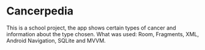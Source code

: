 # Cancerpedia
This is a school project, the app shows certain types of cancer and information about the type chosen.
What was used: Room, Fragments, XML, Android Navigation, SQLite and MVVM.
